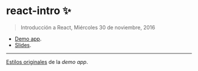 # react-intro :sparkles:

> Introducción a React, Miércoles 30 de noviembre, 2016

- [Demo app](https://gillchristian.github.io/react-intro).
- [Slides](https://gillchristian.xyz/react-intro).

---

[Estilos originales](http://codepen.io/nicolae/pen/emggvN) de la *demo app*.
